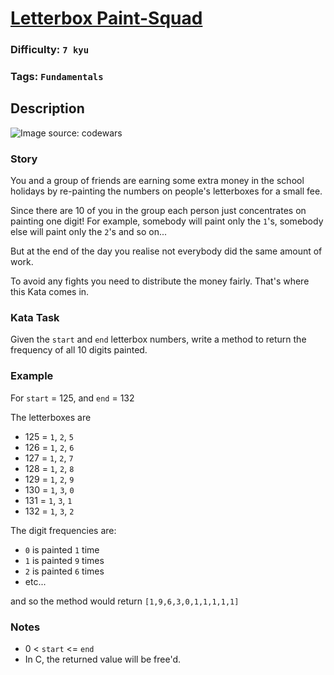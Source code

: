 # [Letterbox Paint-Squad](https://www.codewars.com/kata/597d75744f4190857a00008d)

### Difficulty: `7 kyu`

### Tags: `Fundamentals`

## Description

![Image source: codewars](https://i.imgur.com/ta6gv1i.png?1)

### Story
You and a group of friends are earning some extra money in the school holidays by re-painting the numbers on people's letterboxes for a small fee.

Since there are 10 of you in the group each person just concentrates on painting one digit! For example, somebody will paint only the `1`'s, somebody else will paint only the `2`'s and so on...

But at the end of the day you realise not everybody did the same amount of work.

To avoid any fights you need to distribute the money fairly. That's where this Kata comes in.

### Kata Task

Given the `start` and `end` letterbox numbers, write a method to return the frequency of all 10 digits painted.

### Example

For `start` = 125, and `end` = 132

The letterboxes are

- 125 = `1`, `2`, `5`
- 126 = `1`, `2`, `6`
- 127 = `1`, `2`, `7`
- 128 = `1`, `2`, `8`
- 129 = `1`, `2`, `9`
- 130 = `1`, `3`, `0`
- 131 = `1`, `3`, `1`
- 132 = `1`, `3`, `2`

The digit frequencies are:

- `0` is painted `1` time
- `1` is painted `9` times
- `2` is painted `6` times
- etc...

and so the method would return `[1,9,6,3,0,1,1,1,1,1]`

### Notes

- 0 < `start` <= `end`
- In C, the returned value will be free'd.
